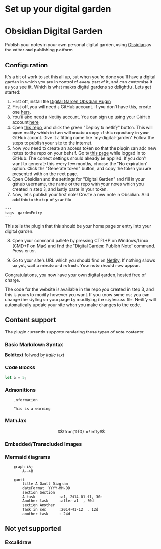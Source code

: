 # Set up your digital garden

# Obsidian Digital Garden
Publish your notes in your own personal digital garden, using [Obsidian](https://obsidian.md/) as the editor and publishing platform.

## Configuration
It's a bit of work to set this all up, but when you're done you'll have a digital garden in which you are in control of every part of it, and can customize it as you see fit. Which is what makes digital gardens so delightful.
Lets get started:

1. First off, install the [Digital Garden Obsidian Plugin](https://github.com/oleeskild/Obsidian-Digital-Garden)
1. First off, you will need a GitHub account. If you don't have this, create one [here](https://github.com/signup).
2. You'll also need a Netlify account. You can sign up using your GitHub account [here](https://app.netlify.com/)
3. Open [this repo](https://github.com/oleeskild/digitalgarden), and click the green "Deploy to netlify" button. This will open netlify which in turn will create a copy of this repository in your GitHub accont. Give it a fitting name like 'my-digital-garden'. Follow the steps to publish your site to the internet.
4. Now you need to create an access token so that the plugin can add new notes to the repo on your behalf. Go to [this page](https://github.com/settings/tokens/new?scopes=repo) while logged in to GitHub. The correct settings should already be applied. If you don't want to generate this every few months, choose the "No expiration" option. Click the "Generate token" button, and copy the token you are presented with on the next page. 
5. Open Obsidian and the settings for "Digital Garden" and fill in your github username, the name of the repo with your notes which you created in step 3, and lastly paste in your token. 
7. Now, let's publish your first note! Create a new note in Obsidian. And add this to the top of your file

```
---
tags: gardenEntry
---
```

This tells the plugin that this should be your home page or entry into your digital garden.

8. Open your command pallete by pressing CTRL+P on Windows/Linux (CMD+P on Mac) and find the "Digital Garden: Publish Note" command. Press enter.

9. Go to your site's URL which you should find on [Netlify](https://app.netlify.com). If nothing shows up yet, wait a minute and refresh. Your note should now appear.

Congratulations, you now have your own digital garden, hosted free of charge.

The code for the website is available in the repo you created in step 3, and this is yours to modify however you want. If you know some css you can change the styling on your page by modifying the styles.css file. Netlify will automatically update your site when you make changes to the code.

## Content support
The plugin currently supports rendering these types of note contents:
### Basic Markdown Syntax
**Bold text** follwed by *italic text*
### Code Blocks
```javascript
let a = 5;
```
### Admonitions

```ad-note
	Information
```

```ad-warning
	This is a warning
```

### MathJax

$$\frac{1}{0} = \infty$$

### Embedded/Transcluded Images
### Mermaid diagrams
```mermaid
	graph LR;
		A-->B
```
	
```mermaid
	gantt
	    title A Gantt Diagram
	    dateFormat  YYYY-MM-DD
	    section Section
	    A task           :a1, 2014-01-01, 30d
	    Another task     :after a1  , 20d
	    section Another
	    Task in sec      :2014-01-12  , 12d
	    another task     : 24d
```
## Not yet supported
### Excalidraw
